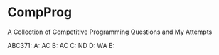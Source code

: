 # CompProg
A Collection of Competitive Programming Questions and My Attempts

ABC371:
A: AC B: AC 
C: ND D: WA
E: 